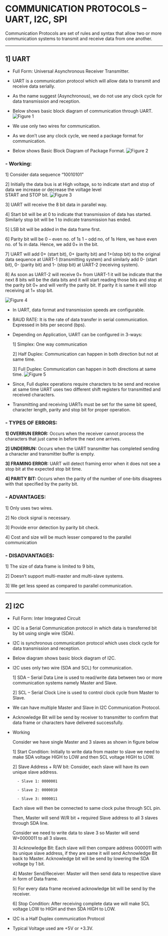 # COMMUNICATION PROTOCOLS – UART, I2C, SPI

Communication Protocols are set of rules and syntax that allow two or more communication systems to transmit and receive data from one another.

***
## 1] UART
- Full Form: Universal Asynchronous Receiver Transmitter.
- UART is a communication protocol which will allow data to transmit and receive data serially.
- As the name suggest (Asynchronous), we do not use any clock cycle for data transmission and reception.
- Below shows basic block diagram of communication through UART.
   ![Figure 1](https://user-images.githubusercontent.com/70748543/154222580-74090567-730c-4ebe-8377-dbc025a5686e.jpeg)

- We use only two wires for communication.
- As we don’t use any clock cycle, we need a package format for communication.
- Below shows Basic Block Diagram of Package Format.
   ![Figure 2](https://user-images.githubusercontent.com/70748543/154222750-da2c1baf-716b-4ae3-a30b-430554d3784d.jpeg)

### - Working:

1] Consider data sequence “10010101”

2] Initially the data bus is at High voltage, so to indicate start and stop of data we increase or decrease the voltage level  
    START and STOP bit.
    ![Figure 3](https://user-images.githubusercontent.com/70748543/154222920-bf4190c7-2e31-43dd-a39e-94cb215dc201.jpeg)

3] UART will receive the 8 bit data in parallel way.

4] Start bit will be at 0 to indicate that transmission of data has started. Similarly stop bit will be 1 to indicate transmission has ended.

5] LSB bit will be added in the data frame first.

6] Parity bit will be 
             0 – even no. of 1s
             1 – odd no, of 1s
    Here, we have even no. of 1s in data. Hence, we add 0+ in the bit. 
    
7] UART will add 0+ (start bit), 0+ (parity bit) and 1+(stop bit) to the original data sequence at UART-1 (transmitting system) and similarly add 0- (start bit), 0- (parity bit) and 1- (stop bit) at UART-2 (receiving system).

8] As soon as UART-2 will receive 0+ from UART-1 it will be indicate that the next 8 bits will be the data bits and it will start reading those bits and stop at the parity bit 0+ and will verify the parity bit. If parity it is same it will stop receiving at 1+ stop bit.

   ![Figure 4](https://user-images.githubusercontent.com/70748543/154223023-be094fac-55a3-410a-a851-055e04e20d64.jpeg)

- In UART, data format and transmission speeds are configurable. 

- BAUD RATE: It is the rate of data transfer in serial communication. Expressed in bits per second (bps).

- Depending on Application, UART can be configured in 3-ways:

  1] Simplex: One way communication
  
  2] Half Duplex: Communication can happen in both direction but not at same time.
  
  3] Full Duplex: Communication can happen in both directions at same time.
  ![Figure 5](https://user-images.githubusercontent.com/70748543/154223122-1ef7c799-2ff9-4354-a254-4ab26f4c3f9b.jpeg)

- Since, Full duplex operations require characters to be send and receive at same time UART uses two different shift registers for transmitted and received characters.

- Transmitting and receiving UARTs must be set for the same bit speed, character length, parity and stop bit for proper operation.

### - TYPES OF ERRORS:

**1] OVERRUN ERROR:** Occurs when the receiver cannot process the characters that just came in before the next one arrives.

**2] UNDERRUN:** Occurs when the UART transmitter has completed sending a character and transmitter buffer is empty.

**3] FRAMING ERROR:** UART will detect framing error when it does not see a stop bit at the expected stop bit time.

**4] PARITY BIT:** Occurs when the parity of the number of one-bits disagrees with that specified by the parity bit. 

### - ADVANTAGES: 

1] Only uses two wires.

2] No clock signal is necessary.

3] Provide error detection by parity bit check.

4] Cost and size will be much lesser compared to the parallel communication

### - DISADVANTAGES:

1] The size of data frame is limited to 9 bits,

2] Doesn’t support multi-master and multi-slave systems.

3] We get less speed as compared to parallel communication.

***

## 2] I2C

- Full Form: Inter Integrated Circuit

- I2C is a Serial Communication protocol in which data is transferred bit by bit using single wire (SDA).

- I2C is synchronous communication protocol which uses clock cycle for data transmission and reception.

- Below diagram shows basic block diagram of I2C.

- I2C uses only two wire (SDA and SCL) for communication.

  1] SDA – Serial Data Line is used to read/write data between two or more communication systems namely Master and Slave.
  
  2] SCL – Serial Clock Line is used to control clock cycle from Master to Slave.   

- We can have multiple Master and Slave in I2C Communication Protocol.

- Acknowledge Bit will be send by receiver to transmitter to confirm that data frame or characters have delivered successfully.

- Working

  Consider we have single Master and 3 slaves as shown in figure below
  
   1] Start Condition: Initially to write data from master to slave we need to make SDA voltage HIGH to LOW and then SCL voltage HIGH to LOW.
  
   2] Slave Address + R/W bit: Consider, each slave will have its own unique slave address.
   
        - Slave 1: 0000001
        
        - Slave 2: 0000010
        
        - Slave 3: 0000011
      
    Each slave will then be connected to same clock pulse through SCL pin.
      
    Then, Master will send W/R bit + required Slave address to all 3 slaves through SDA line.
      
    Consider we need to write data to slave 3 so Master will send W+0000011 to all 3 slaves.
   
   3] Acknowledge Bit: Each slave will then compare address 0000011 with its unique slave address, if they are same it will send Achnowledge Bit back to Master.
                       Acknowledge bit will be send by lowering the SDA voltage by 1 bit.

   4] Master Send/Receiver: Master will then send data to respective slave in form of Data frame.
   
   5] For every data frame received acknowledge bit will be send by the receiver.
   
   6] Stop Condition: After receiving complete data we will make SCL voltage LOW to HIGH and then SDA HIGH to LOW.

- I2C is a Half Duplex communication Protocol

- Typical Voltage used are +5V or +3.3V.













 

